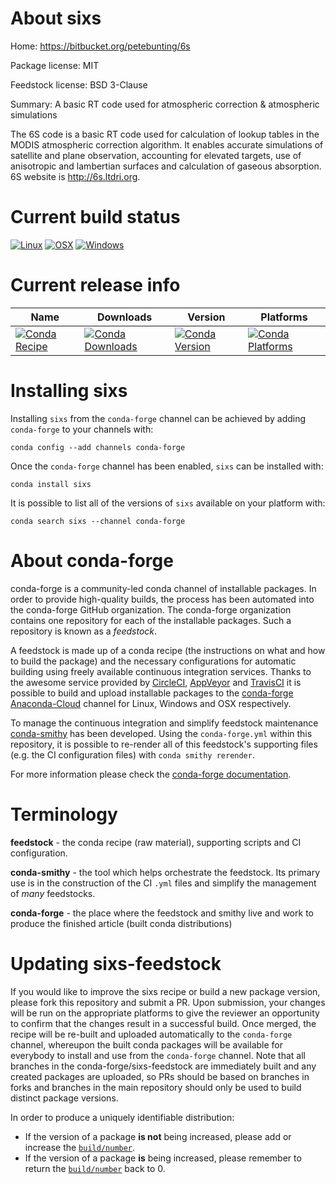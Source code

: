 About sixs
==========

Home: https://bitbucket.org/petebunting/6s

Package license: MIT

Feedstock license: BSD 3-Clause

Summary: A basic RT code used for atmospheric correction & atmospheric simulations

The 6S code is a basic RT code used for calculation of lookup
tables in the MODIS atmospheric correction algorithm.
It enables accurate simulations of satellite and plane observation,
accounting for elevated targets, use of anisotropic and lambertian surfaces
and calculation of gaseous absorption. 6S website is http://6s.ltdri.org.


Current build status
====================

[![Linux](https://img.shields.io/circleci/project/github/conda-forge/sixs-feedstock/master.svg?label=Linux)](https://circleci.com/gh/conda-forge/sixs-feedstock)
[![OSX](https://img.shields.io/travis/conda-forge/sixs-feedstock/master.svg?label=macOS)](https://travis-ci.org/conda-forge/sixs-feedstock)
[![Windows](https://img.shields.io/appveyor/ci/conda-forge/sixs-feedstock/master.svg?label=Windows)](https://ci.appveyor.com/project/conda-forge/sixs-feedstock/branch/master)

Current release info
====================

| Name | Downloads | Version | Platforms |
| --- | --- | --- | --- |
| [![Conda Recipe](https://img.shields.io/badge/recipe-sixs-green.svg)](https://anaconda.org/conda-forge/sixs) | [![Conda Downloads](https://img.shields.io/conda/dn/conda-forge/sixs.svg)](https://anaconda.org/conda-forge/sixs) | [![Conda Version](https://img.shields.io/conda/vn/conda-forge/sixs.svg)](https://anaconda.org/conda-forge/sixs) | [![Conda Platforms](https://img.shields.io/conda/pn/conda-forge/sixs.svg)](https://anaconda.org/conda-forge/sixs) |

Installing sixs
===============

Installing `sixs` from the `conda-forge` channel can be achieved by adding `conda-forge` to your channels with:

```
conda config --add channels conda-forge
```

Once the `conda-forge` channel has been enabled, `sixs` can be installed with:

```
conda install sixs
```

It is possible to list all of the versions of `sixs` available on your platform with:

```
conda search sixs --channel conda-forge
```


About conda-forge
=================

conda-forge is a community-led conda channel of installable packages.
In order to provide high-quality builds, the process has been automated into the
conda-forge GitHub organization. The conda-forge organization contains one repository
for each of the installable packages. Such a repository is known as a *feedstock*.

A feedstock is made up of a conda recipe (the instructions on what and how to build
the package) and the necessary configurations for automatic building using freely
available continuous integration services. Thanks to the awesome service provided by
[CircleCI](https://circleci.com/), [AppVeyor](https://www.appveyor.com/)
and [TravisCI](https://travis-ci.org/) it is possible to build and upload installable
packages to the [conda-forge](https://anaconda.org/conda-forge)
[Anaconda-Cloud](https://anaconda.org/) channel for Linux, Windows and OSX respectively.

To manage the continuous integration and simplify feedstock maintenance
[conda-smithy](https://github.com/conda-forge/conda-smithy) has been developed.
Using the ``conda-forge.yml`` within this repository, it is possible to re-render all of
this feedstock's supporting files (e.g. the CI configuration files) with ``conda smithy rerender``.

For more information please check the [conda-forge documentation](https://conda-forge.org/docs/).

Terminology
===========

**feedstock** - the conda recipe (raw material), supporting scripts and CI configuration.

**conda-smithy** - the tool which helps orchestrate the feedstock.
                   Its primary use is in the construction of the CI ``.yml`` files
                   and simplify the management of *many* feedstocks.

**conda-forge** - the place where the feedstock and smithy live and work to
                  produce the finished article (built conda distributions)


Updating sixs-feedstock
=======================

If you would like to improve the sixs recipe or build a new
package version, please fork this repository and submit a PR. Upon submission,
your changes will be run on the appropriate platforms to give the reviewer an
opportunity to confirm that the changes result in a successful build. Once
merged, the recipe will be re-built and uploaded automatically to the
`conda-forge` channel, whereupon the built conda packages will be available for
everybody to install and use from the `conda-forge` channel.
Note that all branches in the conda-forge/sixs-feedstock are
immediately built and any created packages are uploaded, so PRs should be based
on branches in forks and branches in the main repository should only be used to
build distinct package versions.

In order to produce a uniquely identifiable distribution:
 * If the version of a package **is not** being increased, please add or increase
   the [``build/number``](https://conda.io/docs/user-guide/tasks/build-packages/define-metadata.html#build-number-and-string).
 * If the version of a package **is** being increased, please remember to return
   the [``build/number``](https://conda.io/docs/user-guide/tasks/build-packages/define-metadata.html#build-number-and-string)
   back to 0.
